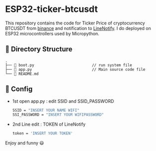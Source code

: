 #  ESP32-ticker-btcusdt 

This repository contains the code for Ticker Price of cryptocurrency BTCUSDT from [binance](https://www.binance.com/en/binance-api) and notification to [LineNotify](https://notify-bot.line.me/en/). I do deployed on ESP32 microcontrollers used by Micropython.

## 📂 Directory Structure
    .
    ├── 📄 boot.py                          // run system file
    ├── 📄 app.py                           // Main source code file
    └── 📄 README.md

## 🔨 Config
- 1st open app.py : edit SSID and SSID_PASSWORD 

  ```sh
  SSID = "INSERT YOUR NAME WIFI"
  SSI_PASSWORD = "INSERT YOUR WIFIPASSWORD"
  ```

- 2nd Line edit : TOKEN of  LineNotify

  ```sh
  token = 'INSERT YOUR TOKEN'
  ```

Enjoy and funny :smiley:
